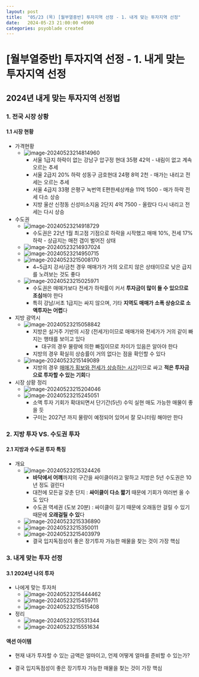 ```yaml
---
layout: post
title:  "05/23 (목) [월부열중반] 투자지역 선정 - 1. 내게 맞는 투자지역 선정"
date:   2024-05-23 21:00:00 +0900
categories: psyoblade created
---
```


# [월부열중반] 투자지역 선정 - 1. 내게 맞는 투자지역 선정

## 2024년 내게 맞는 투자지역 선정법

### 1. 전국 시장 상황

#### 1.1 시장 현황

* 가격현황
  * ![image-20240523214814960](/private/images/2024-05-23-yeoljung-day1/image-20240523214814960.png)
    * 서울 1급지 하락이 없는 강남구 압구정 현대 35평 42억 - 내림이 없고 계속 오르는 추세
    * 서울 2급지 20% 하락 성동구 금호현대 24평 8억 2천 - 매가는 내리고 전세는 오르는 추세
    * 서울 4급지 33평 은평구 녹번역 E편한세상캐슬 11억 1500 - 매가 하락 전세 다소 상승
    * 지방 울산 신정동 신성미소지움 2단지 4억 7500 - 올랐다 다시 내리고 전세는 다시 상승
* 수도권
  * ![image-20240523214918729](/private/images/2024-05-23-yeoljung-day1/image-20240523214918729.png)
    * 수도권은 22년 1월 최고점 기점으로 하락을 시작했고 매매 10%, 전세 17% 하락 - 상급지는 매전 갭이 벌어진 상태
  * ![image-20240523214937024](/private/images/2024-05-23-yeoljung-day1/image-20240523214937024.png)
  * ![image-20240523214950715](/private/images/2024-05-23-yeoljung-day1/image-20240523214950715.png)
  * ![image-20240523215008170](/private/images/2024-05-23-yeoljung-day1/image-20240523215008170.png)
    * 4~5급지 강서/금천 경우 매매가가 거의 오르지 않은 상태이므로 낮은 급지를 노려보는 것도 좋다
  * ![image-20240523215025971](/private/images/2024-05-23-yeoljung-day1/image-20240523215025971.png)
    * 수도권은 매매가보다 전세가 하락률이 커서 **투자금이 많이 들 수 있으므로 조심**해야 한다
    * 특히 강남/서초 1급지는 싸지 않으며, 기타 **지역도 매매가 소폭 상승으로 소액투자는 어렵**다
* 지방 광역시
  * ![image-20240523215058842](/private/images/2024-05-23-yeoljung-day1/image-20240523215058842.png)
    * 지방은 실거주 기반의 시장 (전세가)이므로 매매가와 전세가가 거의 같이 빠지는 행태를 보이고 있다
      * 대구의 경우 물량에 의한 빠짐이므로 차이가 있음은 알아야 한다
    * 지방의 경우 확실히 상승률이 거의 없다는 점을 확인할 수 있다
  * ![image-20240523215149089](/private/images/2024-05-23-yeoljung-day1/image-20240523215149089.png)
    * 지방의 경우 <u>매매가 횡보와 전세가 상승하는 시기</u>이므로 싸고 **적은 투자금으로 투자할 수 있는 기회**다
* 시장 상황 정리
  * ![image-20240523215204046](/private/images/2024-05-23-yeoljung-day1/image-20240523215204046.png)
  * ![image-20240523215245051](/private/images/2024-05-23-yeoljung-day1/image-20240523215245051.png)
    * 소액 투자 기회가 확대되면서 단기간(5년) 수익 실현 매도 가능한 매물이 좋을 듯
    * 구미는 2027년 까지 물량이 예정되어 있어서 잘 모니터링 해야만 한다 

### 2. 지방 투자 VS. 수도권 투자

#### 2.1 지방과 수도권 투자 특징

* 개요
  * ![image-20240523215324426](/private/images/2024-05-23-yeoljung-day1/image-20240523215324426.png)
    * **바닥에서 어꺠**까지의 구간을 싸이클이라고 말하고 지방은 5년 수도권은 10년 정도 걸린다
    * 대전에 모든걸 갖춘 단지 : **싸이클이 다소 짧기** 때문에 기회가 여러번 올 수도 있다
    * 수도권 역세권 (도보 20분) : 싸이클이 길기 때문에 오래동안 걸릴 수 있기 때문에 **오래걸릴 수 있**다
  * ![image-20240523215336890](/private/images/2024-05-23-yeoljung-day1/image-20240523215336890.png)
  * ![image-20240523215350011](/private/images/2024-05-23-yeoljung-day1/image-20240523215350011.png)
  * ![image-20240523215403979](/private/images/2024-05-23-yeoljung-day1/image-20240523215403979.png)
    * 결국 입지독점성이 좋은 장기투자 가능한 매물을 찾는 것이 가장 핵심

### 3. 내게 맞는 투자 선정

#### 3.1 2024년 나의 투자

* 나에게 맞는 투자처
  * ![image-20240523215444462](/private/images/2024-05-23-yeoljung-day1/image-20240523215444462.png)
  * ![image-20240523215459711](/private/images/2024-05-23-yeoljung-day1/image-20240523215459711.png)
  * ![image-20240523215515408](/private/images/2024-05-23-yeoljung-day1/image-20240523215515408.png)
* 정리
  * ![image-20240523215531344](/private/images/2024-05-23-yeoljung-day1/image-20240523215531344.png)
  * ![image-20240523215551634](/private/images/2024-05-23-yeoljung-day1/image-20240523215551634.png)



#### 액션 아이템

* 현재 내가 투자할 수 있는 금액은 얼마이고, 언제 어떻게 얼마를 준비할 수 있는가?

* 결국 입지독점성이 좋은 장기투자 가능한 매물을 찾는 것이 가장 핵심

